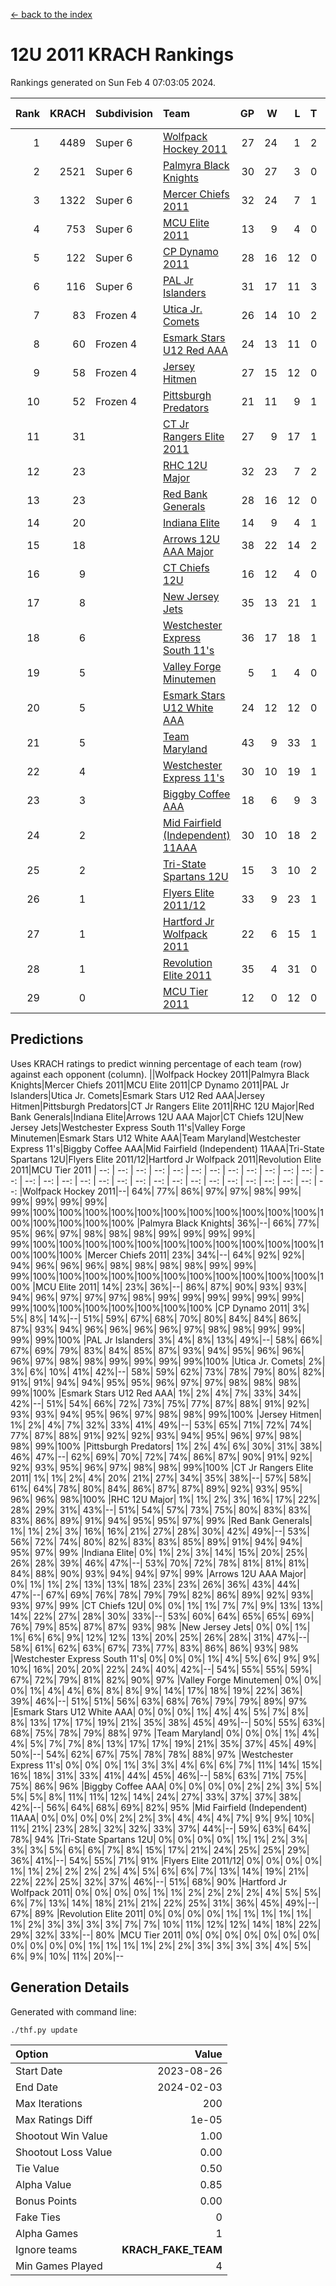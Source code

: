 [<- back to the index](readme.md)
# 12U 2011 KRACH Rankings
Rankings generated on Sun Feb  4 07:03:05 2024.

Rank|KRACH|Subdivision|Team|GP|W|L|T|OTW|OTL|SoS|Exp Wins|Win Diff
---:|---:|:---|:---|---:|---:|---:|---:|---:|---:|---:|---:|---:
1|4489|Super 6|[Wolfpack Hockey 2011](https://gamesheetstats.com/seasons/3664/teams/140937/schedule)|27|24|1|2|0|0|463|25.8|-0.0
2|2521|Super 6|[Palmyra Black Knights](https://gamesheetstats.com/seasons/3664/teams/140949/schedule)|30|27|3|0|1|0|503|27.8|-0.0
3|1322|Super 6|[Mercer Chiefs 2011](https://gamesheetstats.com/seasons/3664/teams/140936/schedule)|32|24|7|1|2|1|955|25.3|-0.0
4|753|Super 6|[MCU Elite 2011](https://gamesheetstats.com/seasons/3664/teams/140929/schedule)|13|9|4|0|3|0|957|9.8|-0.0
5|122|Super 6|[CP Dynamo 2011](https://gamesheetstats.com/seasons/3664/teams/140944/schedule)|28|16|12|0|1|4|658|16.8|-0.0
6|116|Super 6|[PAL Jr Islanders](https://gamesheetstats.com/seasons/3664/teams/140943/schedule)|31|17|11|3|2|0|688|19.4|0.0
7|83|Frozen 4|[Utica Jr. Comets](https://gamesheetstats.com/seasons/3664/teams/140945/schedule)|26|14|10|2|2|1|651|15.9|0.0
8|60|Frozen 4|[Esmark Stars U12 Red AAA](https://gamesheetstats.com/seasons/3664/teams/140951/schedule)|24|13|11|0|2|0|788|13.9|0.0
9|58|Frozen 4|[Jersey Hitmen](https://gamesheetstats.com/seasons/3664/teams/140938/schedule)|27|15|12|0|2|1|624|15.9|0.0
10|52|Frozen 4|[Pittsburgh Predators](https://gamesheetstats.com/seasons/3664/teams/140950/schedule)|21|11|9|1|1|1|882|12.4|0.0
11|31||[CT Jr Rangers Elite 2011](https://gamesheetstats.com/seasons/3664/teams/140931/schedule)|27|9|17|1|1|1|838|10.4|0.0
12|23||[RHC 12U Major](https://gamesheetstats.com/seasons/3664/teams/140941/schedule)|32|23|7|2|0|1|18|24.9|0.0
13|23||[Red Bank Generals](https://gamesheetstats.com/seasons/3664/teams/140940/schedule)|28|16|12|0|1|2|187|16.9|0.0
14|20||[Indiana Elite](https://gamesheetstats.com/seasons/3664/teams/144353/schedule)|14|9|4|1|1|0|44|10.4|0.0
15|18||[Arrows 12U AAA Major](https://gamesheetstats.com/seasons/3664/teams/140946/schedule)|38|22|14|2|1|1|78|23.9|0.0
16|9||[CT Chiefs 12U](https://gamesheetstats.com/seasons/3664/teams/140934/schedule)|16|12|4|0|1|0|5|12.9|0.0
17|8||[New Jersey Jets](https://gamesheetstats.com/seasons/3664/teams/140939/schedule)|35|13|21|1|2|0|330|14.4|0.0
18|6||[Westchester Express South 11's](https://gamesheetstats.com/seasons/3664/teams/140947/schedule)|36|17|18|1|1|0|56|18.4|0.0
19|5||[Valley Forge Minutemen](https://gamesheetstats.com/seasons/3664/teams/187349/schedule)|5|1|4|0|0|0|441|1.9|0.0
20|5||[Esmark Stars U12 White AAA](https://gamesheetstats.com/seasons/3664/teams/140952/schedule)|24|12|12|0|1|1|10|12.9|0.0
21|5||[Team Maryland](https://gamesheetstats.com/seasons/3664/teams/140954/schedule)|43|9|33|1|0|6|565|10.4|0.0
22|4||[Westchester Express 11's](https://gamesheetstats.com/seasons/3664/teams/140948/schedule)|30|10|19|1|0|3|62|11.4|0.0
23|3||[Biggby Coffee AAA](https://gamesheetstats.com/seasons/3664/teams/144351/schedule)|18|6|9|3|0|0|11|8.4|0.0
24|2||[Mid Fairfield (Independent) 11AAA](https://gamesheetstats.com/seasons/3664/teams/140933/schedule)|30|10|18|2|0|1|13|11.9|0.0
25|2||[Tri-State Spartans 12U](https://gamesheetstats.com/seasons/3664/teams/144352/schedule)|15|3|10|2|0|0|9|4.9|0.0
26|1||[Flyers Elite 2011/12](https://gamesheetstats.com/seasons/3664/teams/140942/schedule)|33|9|23|1|0|2|9|10.4|0.0
27|1||[Hartford Jr Wolfpack 2011](https://gamesheetstats.com/seasons/3664/teams/140935/schedule)|22|6|15|1|1|0|8|7.4|0.0
28|1||[Revolution Elite 2011](https://gamesheetstats.com/seasons/3664/teams/140953/schedule)|35|4|31|0|0|0|9|4.9|0.0
29|0||[MCU Tier 2011](https://gamesheetstats.com/seasons/3664/teams/140932/schedule)|12|0|12|0|0|0|4|0.9|0.0

## Predictions
Uses KRACH ratings to predict winning percentage of each team (row) against each opponent (column).
||Wolfpack Hockey 2011|Palmyra Black Knights|Mercer Chiefs 2011|MCU Elite 2011|CP Dynamo 2011|PAL Jr Islanders|Utica Jr. Comets|Esmark Stars U12 Red AAA|Jersey Hitmen|Pittsburgh Predators|CT Jr Rangers Elite 2011|RHC 12U Major|Red Bank Generals|Indiana Elite|Arrows 12U AAA Major|CT Chiefs 12U|New Jersey Jets|Westchester Express South 11's|Valley Forge Minutemen|Esmark Stars U12 White AAA|Team Maryland|Westchester Express 11's|Biggby Coffee AAA|Mid Fairfield (Independent) 11AAA|Tri-State Spartans 12U|Flyers Elite 2011/12|Hartford Jr Wolfpack 2011|Revolution Elite 2011|MCU Tier 2011
| --: | --: | --: | --: | --: | --: | --: | --: | --: | --: | --: | --: | --: | --: | --: | --: | --: | --: | --: | --: | --: | --: | --: | --: | --: | --: | --: | --: | --: | --: 
|Wolfpack Hockey 2011|--| 64%| 77%| 86%| 97%| 97%| 98%| 99%| 99%| 99%| 99%| 99%| 99%|100%|100%|100%|100%|100%|100%|100%|100%|100%|100%|100%|100%|100%|100%|100%|100%
|Palmyra Black Knights| 36%|--| 66%| 77%| 95%| 96%| 97%| 98%| 98%| 98%| 99%| 99%| 99%| 99%| 99%|100%|100%|100%|100%|100%|100%|100%|100%|100%|100%|100%|100%|100%|100%
|Mercer Chiefs 2011| 23%| 34%|--| 64%| 92%| 92%| 94%| 96%| 96%| 96%| 98%| 98%| 98%| 98%| 99%| 99%| 99%|100%|100%|100%|100%|100%|100%|100%|100%|100%|100%|100%|100%
|MCU Elite 2011| 14%| 23%| 36%|--| 86%| 87%| 90%| 93%| 93%| 94%| 96%| 97%| 97%| 97%| 98%| 99%| 99%| 99%| 99%| 99%| 99%| 99%|100%|100%|100%|100%|100%|100%|100%
|CP Dynamo 2011|  3%|  5%|  8%| 14%|--| 51%| 59%| 67%| 68%| 70%| 80%| 84%| 84%| 86%| 87%| 93%| 94%| 96%| 96%| 96%| 96%| 97%| 98%| 98%| 99%| 99%| 99%| 99%|100%
|PAL Jr Islanders|  3%|  4%|  8%| 13%| 49%|--| 58%| 66%| 67%| 69%| 79%| 83%| 84%| 85%| 87%| 93%| 94%| 95%| 96%| 96%| 96%| 97%| 98%| 98%| 99%| 99%| 99%| 99%|100%
|Utica Jr. Comets|  2%|  3%|  6%| 10%| 41%| 42%|--| 58%| 59%| 62%| 73%| 78%| 79%| 80%| 82%| 91%| 91%| 94%| 94%| 95%| 95%| 96%| 97%| 97%| 98%| 98%| 98%| 99%|100%
|Esmark Stars U12 Red AAA|  1%|  2%|  4%|  7%| 33%| 34%| 42%|--| 51%| 54%| 66%| 72%| 73%| 75%| 77%| 87%| 88%| 91%| 92%| 93%| 93%| 94%| 95%| 96%| 97%| 98%| 98%| 99%|100%
|Jersey Hitmen|  1%|  2%|  4%|  7%| 32%| 33%| 41%| 49%|--| 53%| 65%| 71%| 72%| 74%| 77%| 87%| 88%| 91%| 92%| 92%| 93%| 94%| 95%| 96%| 97%| 98%| 98%| 99%|100%
|Pittsburgh Predators|  1%|  2%|  4%|  6%| 30%| 31%| 38%| 46%| 47%|--| 62%| 69%| 70%| 72%| 74%| 86%| 87%| 90%| 91%| 92%| 92%| 93%| 95%| 96%| 97%| 98%| 98%| 99%|100%
|CT Jr Rangers Elite 2011|  1%|  1%|  2%|  4%| 20%| 21%| 27%| 34%| 35%| 38%|--| 57%| 58%| 61%| 64%| 78%| 80%| 84%| 86%| 87%| 87%| 89%| 92%| 93%| 95%| 96%| 96%| 98%|100%
|RHC 12U Major|  1%|  1%|  2%|  3%| 16%| 17%| 22%| 28%| 29%| 31%| 43%|--| 51%| 54%| 57%| 73%| 75%| 80%| 83%| 83%| 83%| 86%| 89%| 91%| 94%| 95%| 95%| 97%| 99%
|Red Bank Generals|  1%|  1%|  2%|  3%| 16%| 16%| 21%| 27%| 28%| 30%| 42%| 49%|--| 53%| 56%| 72%| 74%| 80%| 82%| 83%| 83%| 85%| 89%| 91%| 94%| 94%| 95%| 97%| 99%
|Indiana Elite|  0%|  1%|  2%|  3%| 14%| 15%| 20%| 25%| 26%| 28%| 39%| 46%| 47%|--| 53%| 70%| 72%| 78%| 81%| 81%| 81%| 84%| 88%| 90%| 93%| 94%| 94%| 97%| 99%
|Arrows 12U AAA Major|  0%|  1%|  1%|  2%| 13%| 13%| 18%| 23%| 23%| 26%| 36%| 43%| 44%| 47%|--| 67%| 69%| 76%| 78%| 79%| 79%| 82%| 86%| 89%| 92%| 93%| 93%| 97%| 99%
|CT Chiefs 12U|  0%|  0%|  1%|  1%|  7%|  7%|  9%| 13%| 13%| 14%| 22%| 27%| 28%| 30%| 33%|--| 53%| 60%| 64%| 65%| 65%| 69%| 76%| 79%| 85%| 87%| 87%| 93%| 98%
|New Jersey Jets|  0%|  0%|  1%|  1%|  6%|  6%|  9%| 12%| 12%| 13%| 20%| 25%| 26%| 28%| 31%| 47%|--| 58%| 61%| 62%| 63%| 67%| 73%| 77%| 83%| 86%| 86%| 93%| 98%
|Westchester Express South 11's|  0%|  0%|  0%|  1%|  4%|  5%|  6%|  9%|  9%| 10%| 16%| 20%| 20%| 22%| 24%| 40%| 42%|--| 54%| 55%| 55%| 59%| 67%| 72%| 79%| 81%| 82%| 90%| 97%
|Valley Forge Minutemen|  0%|  0%|  0%|  1%|  4%|  4%|  6%|  8%|  8%|  9%| 14%| 17%| 18%| 19%| 22%| 36%| 39%| 46%|--| 51%| 51%| 56%| 63%| 68%| 76%| 79%| 79%| 89%| 97%
|Esmark Stars U12 White AAA|  0%|  0%|  0%|  1%|  4%|  4%|  5%|  7%|  8%|  8%| 13%| 17%| 17%| 19%| 21%| 35%| 38%| 45%| 49%|--| 50%| 55%| 63%| 68%| 75%| 78%| 79%| 88%| 97%
|Team Maryland|  0%|  0%|  0%|  1%|  4%|  4%|  5%|  7%|  7%|  8%| 13%| 17%| 17%| 19%| 21%| 35%| 37%| 45%| 49%| 50%|--| 54%| 62%| 67%| 75%| 78%| 78%| 88%| 97%
|Westchester Express 11's|  0%|  0%|  0%|  1%|  3%|  3%|  4%|  6%|  6%|  7%| 11%| 14%| 15%| 16%| 18%| 31%| 33%| 41%| 44%| 45%| 46%|--| 58%| 63%| 71%| 75%| 75%| 86%| 96%
|Biggby Coffee AAA|  0%|  0%|  0%|  0%|  2%|  2%|  3%|  5%|  5%|  5%|  8%| 11%| 11%| 12%| 14%| 24%| 27%| 33%| 37%| 37%| 38%| 42%|--| 56%| 64%| 68%| 69%| 82%| 95%
|Mid Fairfield (Independent) 11AAA|  0%|  0%|  0%|  0%|  2%|  2%|  3%|  4%|  4%|  4%|  7%|  9%|  9%| 10%| 11%| 21%| 23%| 28%| 32%| 32%| 33%| 37%| 44%|--| 59%| 63%| 64%| 78%| 94%
|Tri-State Spartans 12U|  0%|  0%|  0%|  0%|  1%|  1%|  2%|  3%|  3%|  3%|  5%|  6%|  6%|  7%|  8%| 15%| 17%| 21%| 24%| 25%| 25%| 29%| 36%| 41%|--| 54%| 55%| 71%| 91%
|Flyers Elite 2011/12|  0%|  0%|  0%|  0%|  1%|  1%|  2%|  2%|  2%|  2%|  4%|  5%|  6%|  6%|  7%| 13%| 14%| 19%| 21%| 22%| 22%| 25%| 32%| 37%| 46%|--| 51%| 68%| 90%
|Hartford Jr Wolfpack 2011|  0%|  0%|  0%|  0%|  1%|  1%|  2%|  2%|  2%|  2%|  4%|  5%|  5%|  6%|  7%| 13%| 14%| 18%| 21%| 21%| 22%| 25%| 31%| 36%| 45%| 49%|--| 67%| 89%
|Revolution Elite 2011|  0%|  0%|  0%|  0%|  1%|  1%|  1%|  1%|  1%|  1%|  2%|  3%|  3%|  3%|  3%|  7%|  7%| 10%| 11%| 12%| 12%| 14%| 18%| 22%| 29%| 32%| 33%|--| 80%
|MCU Tier 2011|  0%|  0%|  0%|  0%|  0%|  0%|  0%|  0%|  0%|  0%|  0%|  1%|  1%|  1%|  1%|  2%|  2%|  3%|  3%|  3%|  3%|  4%|  5%|  6%|  9%| 10%| 11%| 20%|--

## Generation Details

Generated with command line:
```
./thf.py update
```

| Option | Value |
| :----- | ----: |
| Start Date | 2023-08-26 |
| End Date | 2024-02-03 |
| Max Iterations | 200 |
| Max Ratings Diff | 1e-05 |
| Shootout Win Value | 1.00 |
| Shootout Loss Value | 0.00 |
| Tie Value | 0.50 |
| Alpha Value | 0.85 |
| Bonus Points | 0.00 |
| Fake Ties | 0 |
| Alpha Games | 1 |
| Ignore teams | __KRACH_FAKE_TEAM__ |
| Min Games Played | 4 |

